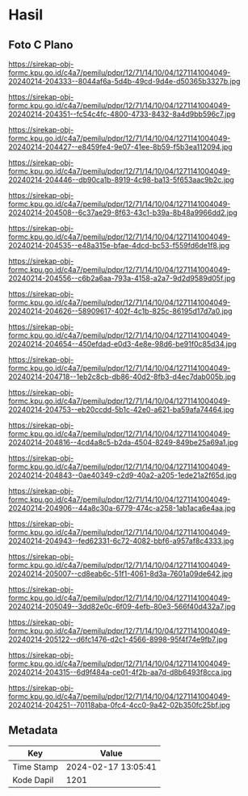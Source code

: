 # Hasil

## Foto C Plano

https://sirekap-obj-formc.kpu.go.id/c4a7/pemilu/pdpr/12/71/14/10/04/1271141004049-20240214-204333--8044af6a-5d4b-49cd-9d4e-d50365b3327b.jpg

https://sirekap-obj-formc.kpu.go.id/c4a7/pemilu/pdpr/12/71/14/10/04/1271141004049-20240214-204351--fc54c4fc-4800-4733-8432-8a4d9bb596c7.jpg

https://sirekap-obj-formc.kpu.go.id/c4a7/pemilu/pdpr/12/71/14/10/04/1271141004049-20240214-204427--e8459fe4-9e07-41ee-8b59-f5b3ea112094.jpg

https://sirekap-obj-formc.kpu.go.id/c4a7/pemilu/pdpr/12/71/14/10/04/1271141004049-20240214-204446--db90ca1b-8919-4c98-ba13-5f653aac9b2c.jpg

https://sirekap-obj-formc.kpu.go.id/c4a7/pemilu/pdpr/12/71/14/10/04/1271141004049-20240214-204508--6c37ae29-8f63-43c1-b39a-8b48a9966dd2.jpg

https://sirekap-obj-formc.kpu.go.id/c4a7/pemilu/pdpr/12/71/14/10/04/1271141004049-20240214-204535--e48a315e-bfae-4dcd-bc53-f559fd6de1f8.jpg

https://sirekap-obj-formc.kpu.go.id/c4a7/pemilu/pdpr/12/71/14/10/04/1271141004049-20240214-204556--c6b2a6aa-793a-4158-a2a7-9d2d9589d05f.jpg

https://sirekap-obj-formc.kpu.go.id/c4a7/pemilu/pdpr/12/71/14/10/04/1271141004049-20240214-204626--58909617-402f-4c1b-825c-86195d17d7a0.jpg

https://sirekap-obj-formc.kpu.go.id/c4a7/pemilu/pdpr/12/71/14/10/04/1271141004049-20240214-204654--450efdad-e0d3-4e8e-98d6-be91f0c85d34.jpg

https://sirekap-obj-formc.kpu.go.id/c4a7/pemilu/pdpr/12/71/14/10/04/1271141004049-20240214-204718--1eb2c8cb-db86-40d2-8fb3-d4ec7dab005b.jpg

https://sirekap-obj-formc.kpu.go.id/c4a7/pemilu/pdpr/12/71/14/10/04/1271141004049-20240214-204753--eb20ccdd-5b1c-42e0-a621-ba59afa74464.jpg

https://sirekap-obj-formc.kpu.go.id/c4a7/pemilu/pdpr/12/71/14/10/04/1271141004049-20240214-204816--4cd4a8c5-b2da-4504-8249-849be25a69a1.jpg

https://sirekap-obj-formc.kpu.go.id/c4a7/pemilu/pdpr/12/71/14/10/04/1271141004049-20240214-204843--0ae40349-c2d9-40a2-a205-1ede21a2f65d.jpg

https://sirekap-obj-formc.kpu.go.id/c4a7/pemilu/pdpr/12/71/14/10/04/1271141004049-20240214-204906--44a8c30a-6779-474c-a258-1ab1aca6e4aa.jpg

https://sirekap-obj-formc.kpu.go.id/c4a7/pemilu/pdpr/12/71/14/10/04/1271141004049-20240214-204943--fed62331-6c72-4082-bbf6-a957af8c4333.jpg

https://sirekap-obj-formc.kpu.go.id/c4a7/pemilu/pdpr/12/71/14/10/04/1271141004049-20240214-205007--cd8eab6c-51f1-4061-8d3a-7601a09de642.jpg

https://sirekap-obj-formc.kpu.go.id/c4a7/pemilu/pdpr/12/71/14/10/04/1271141004049-20240214-205049--3dd82e0c-6f09-4efb-80e3-566f40d432a7.jpg

https://sirekap-obj-formc.kpu.go.id/c4a7/pemilu/pdpr/12/71/14/10/04/1271141004049-20240214-205122--d6fc1476-d2c1-4566-8998-95f4f74e9fb7.jpg

https://sirekap-obj-formc.kpu.go.id/c4a7/pemilu/pdpr/12/71/14/10/04/1271141004049-20240214-204315--6d9f484a-ce01-4f2b-aa7d-d8b6493f8cca.jpg

https://sirekap-obj-formc.kpu.go.id/c4a7/pemilu/pdpr/12/71/14/10/04/1271141004049-20240214-204251--70118aba-0fc4-4cc0-9a42-02b350fc25bf.jpg


## Metadata

| Key        | Value               |
| ---------- | ------------------- |
| Time Stamp | 2024-02-17 13:05:41 |
| Kode Dapil | 1201                |



